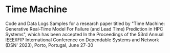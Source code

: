 # Time Machine
Code and Data Logs Samples for a research paper titled by "Time Machine: Generative Real-Time Model For Failure (and Lead Time) Prediction in HPC Systems", which has been accepted In the Proceedings of the 53rd Annual IEEE/IFIP International Conference on Dependable Systems and Network (DSN' 2023), Porto, Portugal, June 27-30
